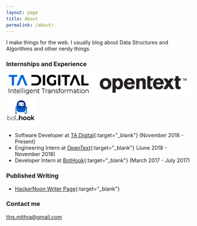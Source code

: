 ```yaml
---
layout: page
title: About
permalink: /about/
---
```


I make things for the web. I usually blog about Data Structures and Algorithms and other nerdy things. 

### Internships and Experience

<img src="/assets/tadigital.png" width="250">                    <img src="/assets/opentext.png" width="250">                     <img src="/assets/bothook.jpg" width="80">

* Software Developer at [TA Digital](https://www.tadigital.com/){:target="_blank"} (November 2018 - Present) 
* Engineering Intern at [OpenText](https://www.opentext.com/){:target="_blank"} (June 2018 - November 2018) 
* Developer Intern at [BotHook](https://bothook.com/){:target="_blank"} (March 2017 - July 2017) 

### Published Writing

* [HackerNoon Writer Page](https://hackernoon.com/@mithratalluri){:target="_blank"}

### Contact me

[tlns.mithra@gmail.com](mailto:tlns.mithra@gmail.com)

